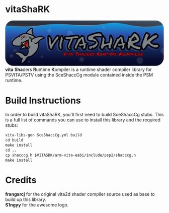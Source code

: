 # vitaShaRK
![vitaShaRK](./vitashark.svg)
**vita** **Sha**ders **R**untime **K**ompiler is a runtime shader compiler library for PSVITA/PSTV using the SceShaccCg module contained inside the PSM runtime.

# Build Instructions
In order to build vitaShaRK, you'll first need to build SceShaccCg stubs. This is a full list of commands you can use to install this library and the required stubs:
```
vita-libs-gen SceShaccCg.yml build
cd build
make install
cd ..
cp shacccg.h $VITASDK/arm-vita-eabi/include/psp2/shacccg.h
make install
```


# Credits

**frangarcj** for the original vita2d shader compiler source used as base to build up this library.<br>
**S1ngyy** for the awesome logo.
